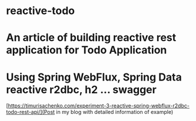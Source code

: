 # reactive-todo

#   An article of building reactive rest application for Todo Application 

#   Using Spring WebFlux, Spring Data reactive r2dbc, h2 ... swagger

 [https://timurisachenko.com/experiment-3-reactive-spring-webflux-r2dbc-todo-rest-api/](Post in my blog with detailed information of example)
